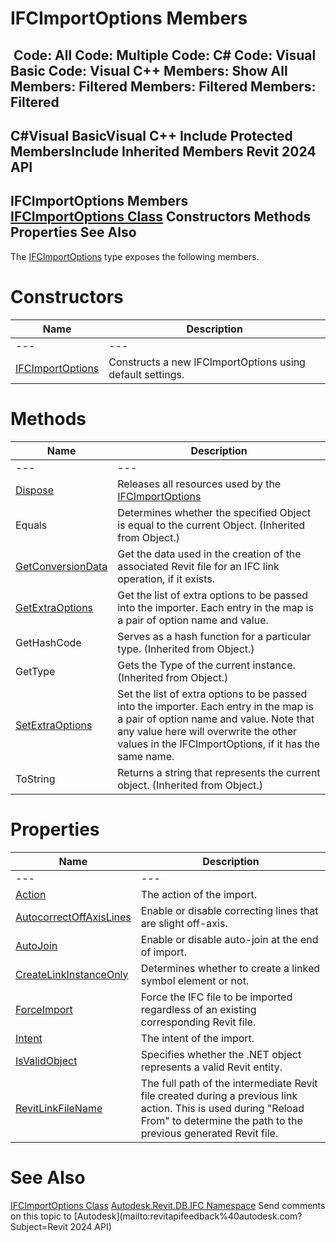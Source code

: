 # IFCImportOptions Members

﻿
 Code: All Code: Multiple Code: C# Code: Visual Basic Code: Visual C++  Members: Show All Members: Filtered Members: Filtered Members: Filtered   
---  
C#Visual BasicVisual C++
Include Protected MembersInclude Inherited Members
Revit 2024 API  
---  
IFCImportOptions Members  
[IFCImportOptions Class](f98f40e2-dbab-4b4c-7fcb-36df9b35cad5.md "IFCImportOptions Class") Constructors Methods Properties See Also  
---  
The [IFCImportOptions](f98f40e2-dbab-4b4c-7fcb-36df9b35cad5.md "IFCImportOptions Class") type exposes the following members.
# Constructors
| Name | Description |
| --- | --- |
| --- | --- | --- |
| [IFCImportOptions](303d5cc5-8885-e5ad-fd84-304abda7ee5b.md "IFCImportOptions Constructor") | Constructs a new IFCImportOptions using default settings. |

# Methods
| Name | Description |
| --- | --- |
| --- | --- | --- |
| [Dispose](fc622f9f-c5df-7755-e519-71d663b2ae40.md "Dispose Method") | Releases all resources used by the [IFCImportOptions](f98f40e2-dbab-4b4c-7fcb-36df9b35cad5.md "IFCImportOptions Class") |
| Equals | Determines whether the specified Object is equal to the current Object. (Inherited from Object.) |
| [GetConversionData](e4cd397e-8e29-ca75-4a92-ab8efd557ea1.md "GetConversionData Method") | Get the data used in the creation of the associated Revit file for an IFC link operation, if it exists. |
| [GetExtraOptions](b47a34ec-ea49-7f3d-ce78-782222abf96e.md "GetExtraOptions Method") | Get the list of extra options to be passed into the importer. Each entry in the map is a pair of option name and value. |
| GetHashCode | Serves as a hash function for a particular type.  (Inherited from Object.) |
| GetType | Gets the Type of the current instance. (Inherited from Object.) |
| [SetExtraOptions](a2800b08-bb26-a9c7-0cdf-c995c9e2be63.md "SetExtraOptions Method") | Set the list of extra options to be passed into the importer. Each entry in the map is a pair of option name and value. Note that any value here will overwrite the other values in the IFCImportOptions, if it has the same name. |
| ToString | Returns a string that represents the current object. (Inherited from Object.) |

# Properties
| Name | Description |
| --- | --- |
| --- | --- | --- |
| [Action](070af608-cb1e-43d5-f3ca-6d53150f9dbb.md "Action Property") | The action of the import. |
| [AutocorrectOffAxisLines](7c134ff4-e2e3-c74e-e828-079963d773a8.md "AutocorrectOffAxisLines Property") | Enable or disable correcting lines that are slight off-axis. |
| [AutoJoin](abf3e142-3f21-9161-e799-7a6b6e3c30b0.md "AutoJoin Property") | Enable or disable auto-join at the end of import. |
| [CreateLinkInstanceOnly](47219405-9a1f-3e60-1c1c-bc88586d487e.md "CreateLinkInstanceOnly Property") | Determines whether to create a linked symbol element or not. |
| [ForceImport](f9fcc2e6-4e4e-94bd-2646-801f7f487612.md "ForceImport Property") | Force the IFC file to be imported regardless of an existing corresponding Revit file. |
| [Intent](6200e560-88d8-d10d-0cf9-ceb18ca15f3f.md "Intent Property") | The intent of the import. |
| [IsValidObject](a4e4a737-c53c-62e5-a9c2-c424f1f80951.md "IsValidObject Property") | Specifies whether the .NET object represents a valid Revit entity. |
| [RevitLinkFileName](34cbbeb3-4be9-42c9-bc0c-9e411c2d3184.md "RevitLinkFileName Property") | The full path of the intermediate Revit file created during a previous link action. This is used during "Reload From" to determine the path to the previous generated Revit file. |

# See Also
[IFCImportOptions Class](f98f40e2-dbab-4b4c-7fcb-36df9b35cad5.md "IFCImportOptions Class")
[Autodesk.Revit.DB.IFC Namespace](b823fafb-1ba1-896b-4097-142c2817ce74.md "Autodesk.Revit.DB.IFC Namespace")
Send comments on this topic to [Autodesk](mailto:revitapifeedback%40autodesk.com?Subject=Revit 2024 API)